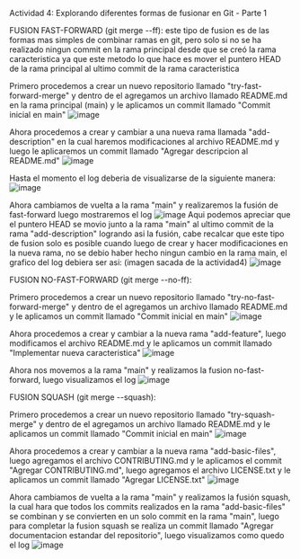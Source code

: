Actividad 4: Explorando diferentes formas de fusionar en Git - Parte 1

FUSION FAST-FORWARD (git merge --ff): este tipo de fusion es de las formas mas simples de combinar ramas en git, pero solo si no se ha realizado ningun commit en la rama principal desde que se creó la rama caracteristica ya que este metodo lo que hace es mover el puntero HEAD de la rama principal al ultimo commit de la rama caracteristica

Primero procedemos a crear un nuevo repositorio llamado "try-fast-forward-merge" y dentro de el agregamos un archivo llamado README.md en la rama principal (main) y le aplicamos un commit llamado "Commit inicial en main"
![image](https://github.com/user-attachments/assets/1134ab24-98e6-433e-a606-2cbf60929ed3)

Ahora procedemos a crear y cambiar a una nueva rama llamada "add-description" en la cual haremos modificaciones al archivo README.md y luego le aplicaremos un commit llamado "Agregar descripcion al README.md"
![image](https://github.com/user-attachments/assets/820c7162-526f-4373-abc9-35cb34edb4ee)

Hasta el momento el log deberia de visualizarse de la siguiente manera:
![image](https://github.com/user-attachments/assets/e1997d79-9718-4266-9d1a-62dccddf8f9a)

Ahora cambiamos de vuelta a la rama "main" y realizaremos la fusión de fast-forward luego mostraremos el log
![image](https://github.com/user-attachments/assets/a4ca93d0-7abd-42cd-8074-44a8b5bc31dc)
Aqui podemos apreciar que el puntero HEAD se movio junto a la rama "main" al ultimo commit de la rama "add-description" logrando asi la fusión, cabe recalcar que este tipo de fusion solo es posible cuando luego de crear y hacer modificaciones en la nueva rama, no se debio haber hecho ningun cambio en la rama main, el grafico del log debiera ser asi: (imagen sacada de la actividad4)
![image](https://github.com/user-attachments/assets/ade001e3-97f9-4896-91a3-9d67dbb2998f)


FUSION NO-FAST-FORWARD (git merge --no-ff):

Primero procedemos a crear un nuevo repositorio llamado "try-no-fast-forward-merge" y dentro de el agregamos un archivo llamado README.md y le aplicamos un commit llamado "Commit inicial en main"
![image](https://github.com/user-attachments/assets/fcc6a5ff-8a1b-4185-83c1-8f8f7e3e2efe)

Ahora procedemos a crear y cambiar a la nueva rama "add-feature", luego modificamos el archivo README.md y le aplicamos un commit llamado "Implementar nueva caracteristica"
![image](https://github.com/user-attachments/assets/1b246387-62eb-467a-bfe8-7de6b9ecc884)

Ahora nos movemos a la rama "main" y realizamos la fusion no-fast-forward, luego visualizamos el log 
![image](https://github.com/user-attachments/assets/6bcfc601-7e5b-43fb-8e0c-8347c0d8a3a0)

FUSION SQUASH (git merge --squash):

Primero procedemos a crear un nuevo repositorio llamado "try-squash-merge" y dentro de el agregamos un archivo llamado README.md y le aplicamos un commit llamado "Commit inicial en main"
![image](https://github.com/user-attachments/assets/1c009a21-d24d-4bb6-87f7-d92ca6d5908a)

Ahora procedemos a crear y cambiar a la nueva rama "add-basic-files", luego agregamos el archivo CONTRIBUTING.md y le aplicamos el commit "Agregar CONTRIBUTING.md", luego agregamos el archivo LICENSE.txt y le aplicamos un commit llamado "Agregar LICENSE.txt"
![image](https://github.com/user-attachments/assets/2ba19069-619c-4599-ad26-f2588a931f0b)

Ahora cambiamos de vuelta a la rama "main" y realizamos la fusión squash, la cual hara que todos los commits realizados en la rama "add-basic-files" se combinan y se convierten en un solo commit en la rama "main", luego para completar la fusion squash se realiza un commit llamado "Agregar documentacion estandar del repositorio", luego visualizamos como quedo el log
![image](https://github.com/user-attachments/assets/821cddad-c067-4f30-8a98-9bc7f22b985f)








